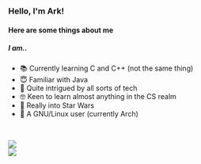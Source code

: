### Hello, I'm Ark!
#### Here are some things about me
##### I am..
* 📚 Currently learning C and C++ (not the same thing)
* 😇 Familiar with Java
* 💾 Quite intrigued by all sorts of tech
* 🤓 Keen to learn almost anything in the CS realm
* 🚀 Really into Star Wars
* 🐧 A GNU/Linux user (currently Arch)

<!-- DYNAMIC CARDS START HERE -->
</br>
<p align="left">
    <img src ="https://github-readme-stats.vercel.app/api?username=arkorty&custom_title=GitHub+Stats&show_icons=true&hide=contribs&theme=dark&hide_border=true&bg_color=00000000">
    </br>
    <img src ="https://github-readme-stats.vercel.app/api/top-langs/?username=arkorty&langs_count=10&layout=compact&theme=dark&hide_border=true&bg_color=00000000">
</p>
<!-- DYNAMIC CARDS END HERE -->

